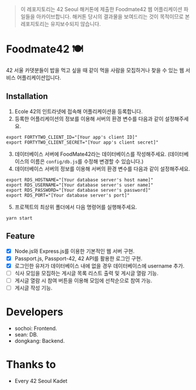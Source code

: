 > 이 레포지토리는 42 Seoul 해커톤에 제출한 Foodmate42 웹 어플리케이션 파일들을 아카이브합니다.
> 해커톤 당시의 결과물을 보여드리는 것이 목적이므로 본 레포지토리는 유지보수되지 않습니다.

# Foodmate42 🍽
42 서울 카뎃분들이 밥을 먹고 싶을 때 같이 먹을 사람을 모집하거나 찾을 수 있는 웹 서비스 어플리케이션입니다.

## Installation
1. Ecole 42의 인트라넷에 접속해 어플리케이션을 등록합니다.
2. 등록한 어플리케이션의 정보를 이용해 서버의 환경 변수를 다음과 같이 설정해주세요.
```
export FORTYTWO_CLIENT_ID="[Your app's client ID]"
export FORTYTWO_CLIENT_SECRET="[Your app's client secret]"
```
3. 데이터베이스 서버에 FoodMate42라는 데이터베이스를 작성해주세요. (데이터베이스의 이름은 `config/db.js`를 수정해 변경할 수 있습니다.)
4. 데이터베이스 서버의 정보를 이용해 서버의 환경 변수를 다음과 같이 설정해주세요.
```
export RDS_HOSTNAME="[Your database server's host name]"
export RDS_USERNAME="[Your database server's user name]"
export RDS_PASSWORD="[Your database server's password]"
export RDS_PORT="[Your database server's port]"
```
5. 프로젝트의 최상위 폴더에서 다음 명령어를 실행해주세요.
```
yarn start
```

## Feature
- [x] Node.js와 Express.js를 이용한 기본적인 웹 서버 구현.
- [x] Passport.js, Passport-42, 42 API를 활용한 로그인 구현.
- [x] 로그인한 유저가 데이터베이스 내에 없을 경우 데이터베이스에 username 추가.
- [ ] 식사 모임을 모집하는 게시글 목록 리스트 출력 및 게시글 열람 기능.
- [ ] 게시글 열람 시 참여 버튼을 이용해 모임에 선착순으로 참여 가능.
- [ ] 게시글 작성 기능.

# Developers
- sochoi: Frontend.
- sean: DB.
- dongkang: Backend.

# Thanks to
- Every 42 Seoul Kadet